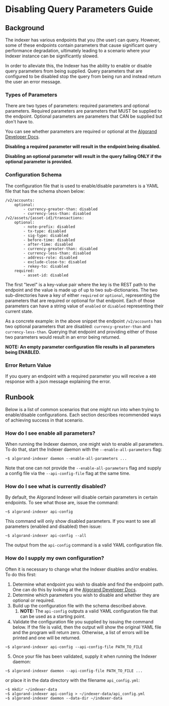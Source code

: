# Disabling Query Parameters Guide

## Background

The indexer has various endpoints that you (the user) can query.  However, some of these endpoints contain parameters that cause significant query performance degradation, ultimately leading to a scenario where your Indexer instance can be significantly slowed.

In order to alleviate this, the Indexer has the ability to enable or disable query parameters from being supplied. Query parameters that are configured to be disabled stop the query from being run and instead return the user an error message.

### Types of Parameters

There are two types of parameters: required parameters and optional parameters.  Required parameters are parameters that MUST be supplied to the endpoint.  Optional parameters are parameters that CAN be supplied but don't have to.  

You can see whether parameters are required or optional at the [Algorand Developer Docs](https://developer.algorand.org/docs/rest-apis/indexer/).

__Disabling a required parameter will result in the endpoint being disabled.__

__Disabling an optional parameter will result in the query failing ONLY if the optional parameter is provided.__

### Configuration Schema

The configuration file that is used to enable/disable parameters is a YAML file that has the schema shown below:

```
/v2/accounts:
    optional:
        - currency-greater-than: disabled
        - currency-less-than: disabled
/v2/assets/{asset-id}/transactions:
    optional:
        - note-prefix: disabled
        - tx-type: disabled
        - sig-type: disabled
        - before-time: disabled
        - after-time: disabled
        - currency-greater-than: disabled
        - currency-less-than: disabled
        - address-role: disabled
        - exclude-close-to: disabled
        - rekey-to: disabled
    required:
        - asset-id: disabled
```

The first "level" is a key-value pair where the key is the REST path to the endpoint and the value is made up of up to two sub-dictionaries.  The two sub-directories have a key of either `required` or `optional`, representing the parameters that are required or optional for that endpoint.  Each of those parameters can have a string value of `enabled` or `disabled` representing their current state.

As a concrete example: in the above snippet the endpoint `/v2/accounts` has two optional parameters that are disabled: `currency-greater-than` and `currency-less-than`.  Querying that endpoint and providing either of those two parameters would result in an error being returned.

**NOTE: An empty parameter configuration file results in all parameters being ENABLED.**

### Error Return Value

If you query an endpoint with a required parameter you will receive a `400` response with a json message explaining the error.

## Runbook

Below is a list of common scenarios that one might run into when trying to enable/disable configurations.  Each section describes recommended ways of achieving success in that scenario.

### How do I see enable all parameters?

When running the Indexer daemon, one might wish to enable all parameters.  To do that, start the Indexer daemon with the `--enable-all-parameters` flag:

```
~$ algorand-indexer daemon --enable-all-parameters ...
```

Note that one can not provide the `--enable-all-parameters` flag and supply a config file via the `--api-config-file` flag at the same time.

### How do I see what is currently disabled?

By default, the Algorand Indexer will disable certain parameters in certain endpoints.  To see what those are, issue the command:

```
~$ algorand-indexer api-config
```

This command will only show disabled parameters.  If you want to see all parameters (enabled and disabled) then issue:
```
~$ algorand-indexer api-config --all
```

The output from the `api-config` command is a valid YAML configuration file.

### How do I supply my own configuration?

Often it is necessary to change what the Indexer disables and/or enables.  To do this first:

1) Determine what endpoint you wish to disable and find the endpoint path.  One can do this by looking at the [Algorand Developer Docs](https://developer.algorand.org/docs/rest-apis/indexer/).
2) Determine which parameters you wish to disable and whether they are optional or required.
3) Build up the configuration file with the schema described above.
   1) __NOTE:__ The `api-config` outputs a valid YAML configuration file that can be used as a starting point.
4) Validate the configuration file you supplied by issuing the command below.  If the file is valid, then the output will show the original YAML file and the program will return zero.  Otherwise, a list of errors will be printed and one will be returned.
```
~$ algorand-indexer api-config --api-config-file PATH_TO_FILE
```
5) Once your file has been validated, supply it when running the Indexer daemon:
```
~$ algorand-indexer daemon --api-config-file PATH_TO_FILE ...
```

or place it in the data directory with the filename `api_config.yml`:


```
~$ mkdir ~/indexer-data
~$ algorand-indexer api-config > ~/indexer-data/api_config.yml
~$ algorand-indexer daemon --data-dir ~/indexer-data
```

